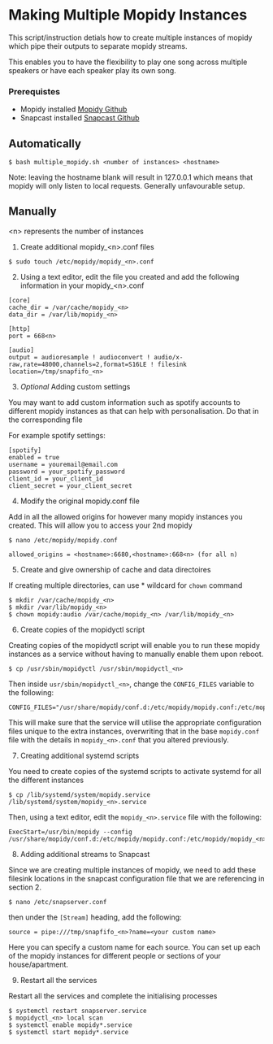 # Making Multiple Mopidy Instances

This script/instruction detials how to create multiple instances of mopidy which pipe their outputs to separate mopidy streams. 

This enables you to have the flexibility to play one song across multiple speakers or have each speaker play its own song. 

### Prerequistes 

* Mopidy installed [Mopidy Github](https://github.com/mopidy/mopidy)
* Snapcast installed [Snapcast Github](https://github.com/badaix/snapcast)

## Automatically

```
$ bash multiple_mopidy.sh <number of instances> <hostname>
```
Note: leaving the hostname blank will result in 127.0.0.1 which means that mopidy will only listen to local requests. Generally unfavourable setup.
## Manually

\<n> represents the number of instances

1. Create additional mopidy_\<n>.conf files
```
$ sudo touch /etc/mopidy/mopidy_<n>.conf
```
2. Using a text editor, edit the file you created and add the following information in your mopidy_\<n>.conf
```
[core]
cache_dir = /var/cache/mopidy_<n>
data_dir = /var/lib/mopidy_<n>

[http]
port = 668<n>

[audio]
output = audioresample ! audioconvert ! audio/x-raw,rate=48000,channels=2,format=S16LE ! filesink location=/tmp/snapfifo_<n>
```
3. _Optional_ Adding custom settings

You may want to add custom information such as spotify accounts to different mopidy instances as that can help with personalisation. Do that in the corresponding file

For example spotify settings:
```
[spotify]
enabled = true
username = youremail@email.com
password = your_spotify_password
client_id = your_client_id
client_secret = your_client_secret
```

4. Modify the original mopidy.conf file

Add in all the allowed origins for however many mopidy instances you created. This will allow you to access your 2nd mopidy 
```
$ nano /etc/mopidy/mopidy.conf

allowed_origins = <hostname>:6680,<hostname>:668<n> (for all n)
```
5. Create and give ownership of cache and data directoires

If creating multiple directories, can use * wildcard for `chown` command
```
$ mkdir /var/cache/mopidy_<n>
$ mkdir /var/lib/mopidy_<n>
$ chown mopidy:audio /var/cache/mopidy_<n> /var/lib/mopidy_<n>
```
6. Create copies of the mopidyctl script

Creating copies of the mopidyctl script will enable you to run these mopidy instances as a service without having to manually enable them upon reboot.

```
$ cp /usr/sbin/mopidyctl /usr/sbin/mopidyctl_<n>
```
Then inside `usr/sbin/mopidyctl_<n>`, change the `CONFIG_FILES` variable to the following:
```
CONFIG_FILES="/usr/share/mopidy/conf.d:/etc/mopidy/mopidy.conf:/etc/mopidy/mopidy_<n>.conf"
```
This will make sure that the service will utilise the appropriate configuration files
unique to the extra instances, overwriting that in the base `mopidy.conf` file with the details in `mopidy_<n>.conf` that you altered previously.

7. Creating additional systemd scripts

You need to create copies of the systemd scripts to activate systemd for all the different instances

```
$ cp /lib/systemd/system/mopidy.service /lib/systemd/system/mopidy_<n>.service
```
Then, using a text editor, edit the `mopidy_<n>.service` file with the following:
```
ExecStart=/usr/bin/mopidy --config /usr/share/mopidy/conf.d:/etc/mopidy/mopidy.conf:/etc/mopidy/mopidy_<n>.conf
```
8. Adding additional streams to Snapcast

Since we are creating multiple instances of mopidy, we need to add these filesink locations in the snapcast configuration file that we are referencing in section 2.

```
$ nano /etc/snapserver.conf
```
then under the `[Stream]` heading, add the following:
```
source = pipe:///tmp/snapfifo_<n>?name=<your custom name>
```
Here you can specify a custom name for each source. You can set up each of the mopidy instances for different people or sections of your house/apartment.

9. Restart all the services

Restart all the services and complete the initialising processes
```
$ systemctl restart snapserver.service
$ mopidyctl_<n> local scan
$ systemctl enable mopidy*.service
$ systemctl start mopidy*.service
